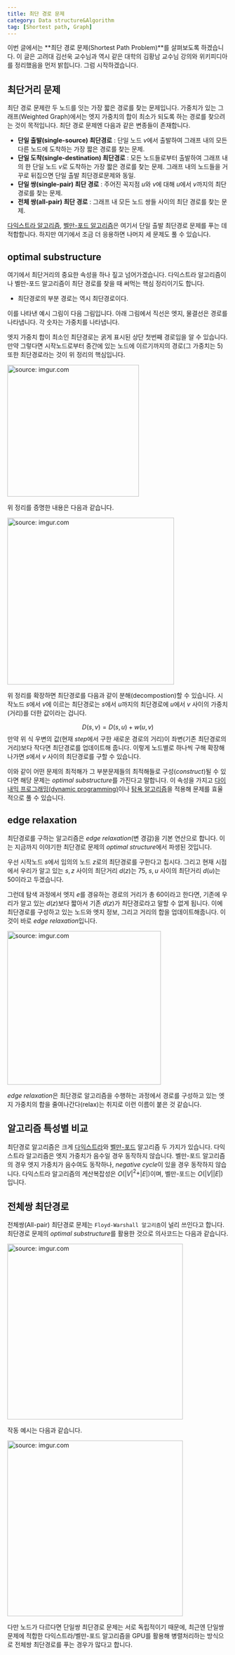 ```yaml
---
title: 최단 경로 문제
category: Data structure&Algorithm
tag: [Shortest path, Graph]
---
```


이번 글에서는 **최단 경로 문제(Shortest Path Problem)**를 살펴보도록 하겠습니다. 이 글은 고려대 김선욱 교수님과 역시 같은 대학의 김황남 교수님 강의와 위키피디아를 정리했음을 먼저 밝힙니다. 그럼 시작하겠습니다.





## 최단거리 문제

최단 경로 문제란 두 노드를 잇는 가장 짧은 경로를 찾는 문제입니다. 가중치가 있는 그래프(Weighted Graph)에서는 엣지 가중치의 합이 최소가 되도록 하는 경로를 찾으려는 것이 목적입니다. 최단 경로 문제엔 다음과 같은 변종들이 존재합니다.

- **단일 출발(single-source) 최단경로** : 단일 노드 $v$에서 출발하여 그래프 내의 모든 다른 노드에 도착하는 가장 짧은 경로를 찾는 문제.
- **단일 도착(single-destination) 최단경로** : 모든 노드들로부터 출발하여 그래프 내의 한 단일 노드 $v$로 도착하는 가장 짧은 경로를 찾는 문제. 그래프 내의 노드들을 거꾸로 뒤집으면 단일 출발 최단경로문제와 동일.
- **단일 쌍(single-pair) 최단 경로** : 주어진 꼭지점 $u$와 $v$에 대해 $u$에서 $v$까지의 최단 경로를 찾는 문제.
- **전체 쌍(all-pair) 최단 경로** : 그래프 내 모든 노드 쌍들 사이의 최단 경로를 찾는 문제.

[다익스트라 알고리즘](https://ratsgo.github.io/data%20structure&algorithm/2017/11/26/dijkstra/), [벨만-포드 알고리즘](https://ratsgo.github.io/data%20structure&algorithm/2017/11/27/bellmanford/)은 여기서 단일 출발 최단경로 문제를 푸는 데 적합합니다. 하지만 여기에서 조금 더 응용하면 나머지 세 문제도 풀 수 있습니다. 





## optimal substructure

여기에서 최단거리의 중요한 속성을 하나 짚고 넘어가겠습니다. 다익스트라 알고리즘이나 벨만-포드 알고리즘이 최단 경로를 찾을 때 써먹는 핵심 정리이기도 합니다.

- 최단경로의 부분 경로는 역시 최단경로이다.

이를 나타낸 예시 그림이 다음 그림입니다. 아래 그림에서 직선은 엣지, 물결선은 경로를 나타냅니다. 각 숫자는 가중치를 나타냅니다. 

엣지 가중치 합이 최소인 최단경로는 굵게 표시된 상단 첫번째 경로임을 알 수 있습니다. 만약 그렇다면 시작노드로부터 중간에 있는 노드에 이르기까지의 경로(그 가중치는 5) 또한 최단경로라는 것이 위 정리의 핵심입니다.



<a href="https://imgur.com/4s5a0iz"><img src="https://i.imgur.com/4s5a0iz.png" width="300px" title="source: imgur.com" /></a>



위 정리를 증명한 내용은 다음과 같습니다.



<a href="https://imgur.com/Ldpb0WM"><img src="https://i.imgur.com/Ldpb0WM.png" width="380px" title="source: imgur.com" /></a>



위 정리를 확장하면 최단경로를 다음과 같이 분해(decompostion)할 수 있습니다. 시작노드 $s$에서 $v$에 이르는 최단경로는 $s$에서 $u$까지의 최단경로에 $u$에서 $v$ 사이의 가중치(거리)를 더한 값이라는 겁니다. 


$$
D\left( s,v \right) =D\left( s,u \right) +w\left( u,v \right)
$$
만약 위 식 우변의 값(현재 *step*에서 구한 새로운 경로의 거리)이 좌변(기존 최단경로의 거리)보다 작다면 최단경로를 업데이트해 줍니다. 이렇게 노드별로 하나씩 구해 확장해 나가면 $s$에서 $v$ 사이의 최단경로를 구할 수 있습니다.

이와 같이 어떤 문제의 최적해가 그 부분문제들의 최적해들로 구성(*construct*)될 수 있다면 해당 문제는 *optimal substructure*를 가진다고 말합니다. 이 속성을 가지고 [다이내믹 프로그래밍(dynamic programming)](https://ratsgo.github.io/data%20structure&algorithm/2017/11/15/dynamic/)이나 [탐욕 알고리즘](https://ratsgo.github.io/data%20structure&algorithm/2017/11/22/greedy/)을 적용해 문제를 효율적으로 풀 수 있습니다. 





## edge relaxation

최단경로를 구하는 알고리즘은 *edge relaxation*(변 경감)을 기본 연산으로 합니다. 이는 지금까지 이야기한 최단경로 문제의 *optimal structure*에서 파생된 것입니다.

우선 시작노드 $s$에서 임의의 노드 $z$로의 최단경로를 구한다고 칩시다. 그리고 현재 시점에서 우리가 알고 있는 $s,z$ 사이의 최단거리 $d(z)$는 75, $s,u$ 사이의 최단거리 $d(u)$는 50이라고 두겠습니다. 

그런데 탐색 과정에서 엣지 $e$를 경유하는 경로의 거리가 총 60이라고 한다면, 기존에 우리가 알고 있는 $d(z)$보다 짧아서 기존 $d(z)$가 최단경로라고 말할 수 없게 됩니다. 이에 최단경로를 구성하고 있는 노드와 엣지 정보, 그리고 거리의 합을 업데이트해줍니다. 이것이 바로 *edge relaxation*입니다. 



<a href="https://imgur.com/nqdnANR"><img src="https://i.imgur.com/nqdnANR.png" width="350px" title="source: imgur.com" /></a>



*edge relaxation*은 최단경로 알고리즘을 수행하는 과정에서 경로를 구성하고 있는 엣지 가중치의 합을 줄여나간다(relax)는 취지로 이런 이름이 붙은 것 같습니다.





## 알고리즘 특성별 비교

최단경로 알고리즘은 크게 [다익스트라](https://ratsgo.github.io/data%20structure&algorithm/2017/11/26/dijkstra/)와 [벨만-포드](https://ratsgo.github.io/data%20structure&algorithm/2017/11/27/bellmanford/) 알고리즘 두 가지가 있습니다. 다익스트라 알고리즘은 엣지 가중치가 음수일 경우 동작하지 않습니다. 벨만-포드 알고리즘의 경우 엣지 가중치가 음수여도 동작하나, *negative cycle*이 있을 경우 동작하지 않습니다. 다익스트라 알고리즘의 계산복잡성은 $O($\|$V$\|$^2+$\|$E$\|$)$이며, 벨만-포드는 $O($\|$V$\|\|$E$\|$)$입니다.





## 전체쌍 최단경로

전체쌍(All-pair) 최단경로 문제는 `Floyd-Warshall 알고리즘`이 널리 쓰인다고 합니다. 최단경로 문제의 *optimal substructure*를 활용한 것으로 의사코드는 다음과 같습니다.



<a href="https://imgur.com/AigMqRx"><img src="https://i.imgur.com/AigMqRx.png" width="400px" title="source: imgur.com" /></a>



작동 예시는 다음과 같습니다. 



<a href="https://imgur.com/WFAJSUW"><img src="https://i.imgur.com/WFAJSUW.png" width="400px" title="source: imgur.com" /></a>



다만 노드가 다르다면 단일쌍 최단경로 문제는 서로 독립적이기 때문에, 최근엔 단일쌍 문제에 적합한 다익스트라/벨만-포드 알고리즘을 GPU를 활용해 병렬처리하는 방식으로 전체쌍 최단경로를 푸는 경우가 많다고 합니다.